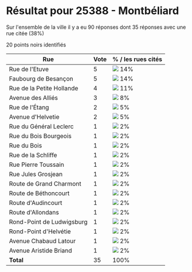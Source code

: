 # Résultat pour 25388 - Montbéliard

Sur l'ensemble de la ville il y a eu 90 réponses dont 35 réponses avec une rue citée (38%)

20 points noirs identifiés

| Rue | Vote | % / les rues cités|
|-----|------|-------------------|
| Rue de l'Etuve | 5 | <img src="../../img/bar_14.gif" />&nbsp;14%|
| Faubourg de Besançon | 5 | <img src="../../img/bar_14.gif" />&nbsp;14%|
| Rue de la Petite Hollande | 4 | <img src="../../img/bar_11.gif" />&nbsp;11%|
| Avenue des Alliés | 3 | <img src="../../img/bar_8.gif" />&nbsp;8%|
| Rue de l'Étang | 2 | <img src="../../img/bar_5.gif" />&nbsp;5%|
| Avenue d'Helvetie | 2 | <img src="../../img/bar_5.gif" />&nbsp;5%|
| Rue du Général Leclerc | 1 | <img src="../../img/bar_2.gif" />&nbsp;2%|
| Rue du Bois Bourgeois | 1 | <img src="../../img/bar_2.gif" />&nbsp;2%|
| Rue du Bois | 1 | <img src="../../img/bar_2.gif" />&nbsp;2%|
| Rue de la Schliffe | 1 | <img src="../../img/bar_2.gif" />&nbsp;2%|
| Rue Pierre Toussain | 1 | <img src="../../img/bar_2.gif" />&nbsp;2%|
| Rue Jules Grosjean | 1 | <img src="../../img/bar_2.gif" />&nbsp;2%|
| Route de Grand Charmont | 1 | <img src="../../img/bar_2.gif" />&nbsp;2%|
| Route de Béthoncourt | 1 | <img src="../../img/bar_2.gif" />&nbsp;2%|
| Route d'Audincourt | 1 | <img src="../../img/bar_2.gif" />&nbsp;2%|
| Route d'Allondans | 1 | <img src="../../img/bar_2.gif" />&nbsp;2%|
| Rond-Point de Ludwigsburg | 1 | <img src="../../img/bar_2.gif" />&nbsp;2%|
| Rond-Point d'Helvétie | 1 | <img src="../../img/bar_2.gif" />&nbsp;2%|
| Avenue Chabaud Latour | 1 | <img src="../../img/bar_2.gif" />&nbsp;2%|
| Avenue Aristide Briand | 1 | <img src="../../img/bar_2.gif" />&nbsp;2%|
| **Total** | 35 | 100%|
